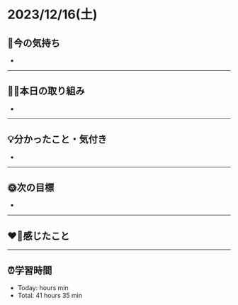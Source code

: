 # 2023/12/16(土)
## 🕺今の気持ち
- 
---

## ✍🏻本日の取り組み
- 
---

## 💡分かったこと・気付き
- 
---

## 🌞次の目標
- 
---

## ❤️‍🔥感じたこと

---

## ⏰学習時間
- Today:  hours  min
- Total: 41 hours 35 min
